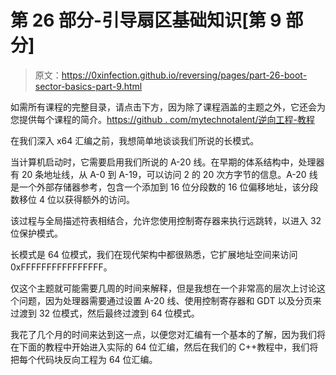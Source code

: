 # 第 26 部分-引导扇区基础知识[第 9 部分]

> 原文：<https://0xinfection.github.io/reversing/pages/part-26-boot-sector-basics-part-9.html>

如需所有课程的完整目录，请点击下方，因为除了课程涵盖的主题之外，它还会为您提供每个课程的简介。[https://github . com/mytechnotalent/逆向工程-教程](https://github.com/mytechnotalent/Reverse-Engineering-Tutorial)

在我们深入 x64 汇编之前，我想简单地谈谈我们所说的长模式。

当计算机启动时，它需要启用我们所说的 A-20 线。在早期的体系结构中，处理器有 20 条地址线，从 A-0 到 A-19，可以访问 2 的 20 次方字节的信息。A-20 线是一个外部存储器参考，包含一个添加到 16 位分段数的 16 位偏移地址，该分段数移位 4 位以获得额外的访问。

该过程与全局描述符表相结合，允许您使用控制寄存器来执行远跳转，以进入 32 位保护模式。

长模式是 64 位模式，我们在现代架构中都很熟悉，它扩展地址空间来访问 0xFFFFFFFFFFFFFFFF。

仅这个主题就可能需要几周的时间来解释，但是我想在一个非常高的层次上讨论这个问题，因为处理器需要通过设置 A-20 线、使用控制寄存器和 GDT 以及分页来过渡到 32 位模式，然后最终过渡到 64 位模式。

我花了几个月的时间来达到这一点，以便您对汇编有一个基本的了解，因为我们将在下面的教程中开始进入实际的 64 位汇编，然后在我们的 C++教程中，我们将把每个代码块反向工程为 64 位汇编。
